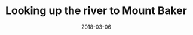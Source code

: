 ---
title: "Looking up the river to Mount Baker"
date: 2018-03-06
opposite: Looking down the river near Deming
picture: /assets/content/camera-roll/2018/03/2018-03-06-looking-up-the-river-to-mount-baker/20180306_194838346_iOS.jpg
thumbnail: /assets/content/camera-roll/2018/03/2018-03-06-looking-up-the-river-to-mount-baker/20180306_194838346_iOS-thumbnail.jpg
type: picture
tags:
  - looking up
  - Nooksack River
  - Mount Baker
  - photograph  
---